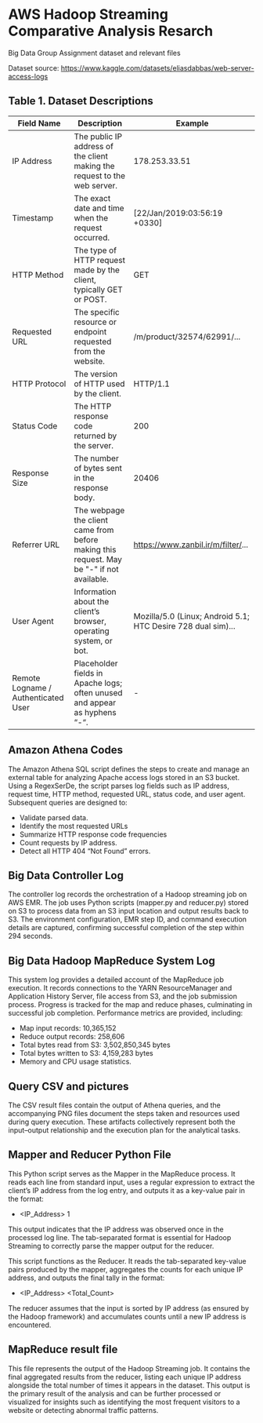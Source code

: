 # AWS Hadoop Streaming Comparative Analysis Resarch 
Big Data Group Assignment dataset and relevant files

Dataset source:
https://www.kaggle.com/datasets/eliasdabbas/web-server-access-logs

## Table 1. Dataset Descriptions

| Field Name                          | Description                                                                                              | Example                                                                                                          |
|--------------------------------------|----------------------------------------------------------------------------------------------------------|------------------------------------------------------------------------------------------------------------------|
| IP Address                           | The public IP address of the client making the request to the web server.                                | 178.253.33.51                                                                                                    |
| Timestamp                            | The exact date and time when the request occurred.                                                       | [22/Jan/2019:03:56:19 +0330]                                                                                     |
| HTTP Method                          | The type of HTTP request made by the client, typically GET or POST.                                      | GET                                                                                                              |
| Requested URL                        | The specific resource or endpoint requested from the website.                                            | /m/product/32574/62991/...                                                                                       |
| HTTP Protocol                        | The version of HTTP used by the client.                                                                  | HTTP/1.1                                                                                                         |
| Status Code                          | The HTTP response code returned by the server.                                                           | 200                                                                                                              |
| Response Size                        | The number of bytes sent in the response body.                                                           | 20406                                                                                                            |
| Referrer URL                         | The webpage the client came from before making this request. May be "-" if not available.                | https://www.zanbil.ir/m/filter/...                                                                               |
| User Agent                           | Information about the client’s browser, operating system, or bot.                                        | Mozilla/5.0 (Linux; Android 5.1; HTC Desire 728 dual sim)...                                                      |
| Remote Logname / Authenticated User  | Placeholder fields in Apache logs; often unused and appear as hyphens “-“.                               | -                                                                                                                |


## Amazon Athena Codes
The Amazon Athena SQL script defines the steps to create and manage an external table for analyzing Apache access logs stored in an S3 bucket. Using a RegexSerDe, the script parses log fields such as IP address, request time, HTTP method, requested URL, status code, and user agent. Subsequent queries are designed to:

* Validate parsed data.
* Identify the most requested URLs
* Summarize HTTP response code frequencies
* Count requests by IP address.
* Detect all HTTP 404 “Not Found” errors.

## Big Data Controller Log
The controller log records the orchestration of a Hadoop streaming job on AWS EMR. The job uses Python scripts (mapper.py and reducer.py) stored on S3 to process data from an S3 input location and output results back to S3. The environment configuration, EMR step ID, and command execution details are captured, confirming successful completion of the step within 294 seconds.

## Big Data Hadoop MapReduce System Log
This system log provides a detailed account of the MapReduce job execution. It records connections to the YARN ResourceManager and Application History Server, file access from S3, and the job submission process. Progress is tracked for the map and reduce phases, culminating in successful job completion. Performance metrics are provided, including:

* Map input records: 10,365,152
* Reduce output records: 258,606
* Total bytes read from S3: 3,502,850,345 bytes
* Total bytes written to S3: 4,159,283 bytes
* Memory and CPU usage statistics.

## Query CSV and pictures
The CSV result files contain the output of Athena queries, and the accompanying PNG files document the steps taken and resources used during query execution. These artifacts collectively represent both the input–output relationship and the execution plan for the analytical tasks.

## Mapper and Reducer Python File
This Python script serves as the Mapper in the MapReduce process. It reads each line from standard input, uses a regular expression to extract the client’s IP address from the log entry, and outputs it as a key-value pair in the format:

* <IP_Address>    1

This output indicates that the IP address was observed once in the processed log line. The tab-separated format is essential for Hadoop Streaming to correctly parse the mapper output for the reducer.

This script functions as the Reducer. It reads the tab-separated key-value pairs produced by the mapper, aggregates the counts for each unique IP address, and outputs the final tally in the format:

* <IP_Address>    <Total_Count>

The reducer assumes that the input is sorted by IP address (as ensured by the Hadoop framework) and accumulates counts until a new IP address is encountered.

## MapReduce result file
This file represents the output of the Hadoop Streaming job. It contains the final aggregated results from the reducer, listing each unique IP address alongside the total number of times it appears in the dataset. This output is the primary result of the analysis and can be further processed or visualized for insights such as identifying the most frequent visitors to a website or detecting abnormal traffic patterns.
